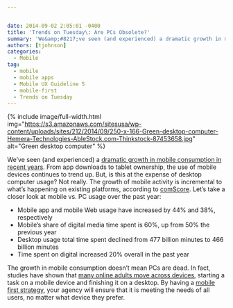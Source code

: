 ```yaml
---


date: 2014-09-02 2:05:01 -0400
title: 'Trends on Tuesday\: Are PCs Obsolete?'
summary: 'We&amp;#8217;ve seen (and experienced) a dramatic growth in mobile consumption in recent years. From app downloads to tablet ownership, the use of mobile devices continues to trend up. But, is this at the expense of desktop computer usage? Not really. The growth of mobile activity is incremental to what’shappening on existing platforms, according to'
authors: [tjohnson]
categories:
  - Mobile
tag:
  - mobile
  - mobile apps
  - Mobile UX Guideline 5
  - mobile-first
  - Trends on Tuesday
---
```



{% include image/full-width.html img="https://s3.amazonaws.com/sitesusa/wp-content/uploads/sites/212/2014/09/250-x-166-Green-desktop-computer-Hemera-Technologies-AbleStock.com-Thinkstock-87453658.jpg" alt="Green desktop computer" %} 

We&#8217;ve seen (and experienced) a [dramatic growth in mobile consumption in recent years](https://www.WHATEVER/tag/trends-on-tuesday/). From app downloads to tablet ownership, the use of mobile devices continues to trend up. But, is this at the expense of desktop computer usage? Not really. The growth of mobile activity is incremental to what’s happening on existing platforms, according to <a title="ComScore" href="http://www.comscore.com/Insights/Blog/Is-Mobile-Bringing-About-the-Death-of-the-PC-Not-Exactly" target="_blank">comScore</a>. Let&#8217;s take a closer look at mobile vs. PC usage over the past year:

  * Mobile app and mobile Web usage have increased by 44% and 38%, respectively
  * Mobile&#8217;s share of digital media time spent is 60%, up from 50% the previous year
  * Desktop usage total time spent declined from 477 billion minutes to 466 billion minutes
  * Time spent on digital increased 20% overall in the past year

The growth in mobile consumption doesn&#8217;t mean PCs are dead. In fact, studies have shown that [many online adults move across devices](https://www.WHATEVER/2014/04/08/trends-on-tuesday-multi-device-use-is-common-practice/), starting a task on a mobile device and finishing it on a desktop. By having a [mobile first strategy](https://www.WHATEVER/2013/09/30/mobile-first/), your agency will ensure that it is meeting the needs of all users, no matter what device they prefer.